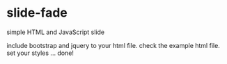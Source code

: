 # slide-fade
simple HTML and JavaScript slide

include bootstrap and jquery to your html file.
check the example html file.
set your styles ... done!
